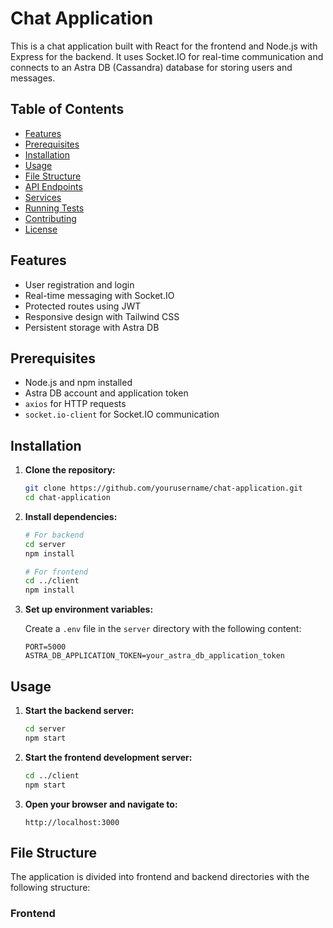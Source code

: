 # Chat Application

This is a chat application built with React for the frontend and Node.js with Express for the backend. It uses Socket.IO for real-time communication and connects to an Astra DB (Cassandra) database for storing users and messages.

## Table of Contents

- [Features](#features)
- [Prerequisites](#prerequisites)
- [Installation](#installation)
- [Usage](#usage)
- [File Structure](#file-structure)
- [API Endpoints](#api-endpoints)
- [Services](#services)
- [Running Tests](#running-tests)
- [Contributing](#contributing)
- [License](#license)

## Features

- User registration and login
- Real-time messaging with Socket.IO
- Protected routes using JWT
- Responsive design with Tailwind CSS
- Persistent storage with Astra DB

## Prerequisites

- Node.js and npm installed
- Astra DB account and application token
- `axios` for HTTP requests
- `socket.io-client` for Socket.IO communication

## Installation

1. **Clone the repository:**

   ```bash
   git clone https://github.com/yourusername/chat-application.git
   cd chat-application
   ```

2. **Install dependencies:**

   ```bash
   # For backend
   cd server
   npm install

   # For frontend
   cd ../client
   npm install
   ```

3. **Set up environment variables:**

   Create a `.env` file in the `server` directory with the following content:

   ```env
   PORT=5000
   ASTRA_DB_APPLICATION_TOKEN=your_astra_db_application_token
   ```

## Usage

1. **Start the backend server:**

   ```bash
   cd server
   npm start
   ```

2. **Start the frontend development server:**

   ```bash
   cd ../client
   npm start
   ```

3. **Open your browser and navigate to:**

   ```
   http://localhost:3000
   ```

## File Structure

The application is divided into frontend and backend directories with the following structure:

### Frontend
